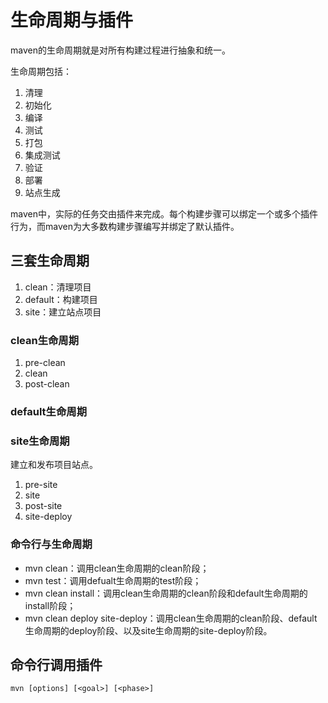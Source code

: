 # 生命周期与插件

maven的生命周期就是对所有构建过程进行抽象和统一。

生命周期包括：
1. 清理
2. 初始化
3. 编译
4. 测试
5. 打包
6. 集成测试
7. 验证
8. 部署
9. 站点生成

maven中，实际的任务交由插件来完成。每个构建步骤可以绑定一个或多个插件行为，而maven为大多数构建步骤编写并绑定了默认插件。

## 三套生命周期

1. clean：清理项目
2. default：构建项目
3. site：建立站点项目

### clean生命周期

1. pre-clean
2. clean
3. post-clean

### default生命周期

### site生命周期

建立和发布项目站点。

1. pre-site
2. site
3. post-site
4. site-deploy

### 命令行与生命周期


- mvn clean：调用clean生命周期的clean阶段；
- mvn test：调用defualt生命周期的test阶段；
- mvn clean install：调用clean生命周期的clean阶段和default生命周期的install阶段；
- mvn clean deploy site-deploy：调用clean生命周期的clean阶段、default生命周期的deploy阶段、以及site生命周期的site-deploy阶段。


## 命令行调用插件

	mvn [options] [<goal>] [<phase>]